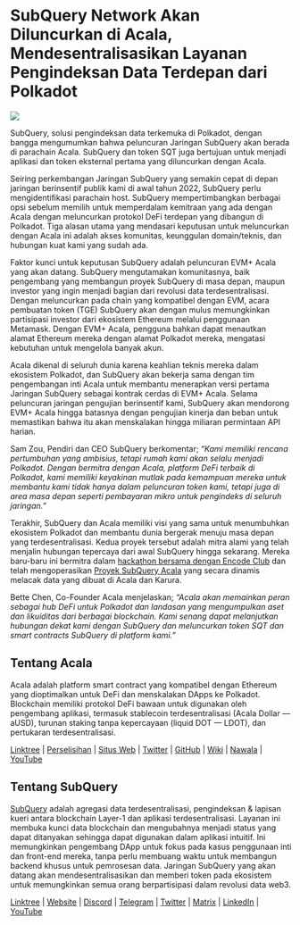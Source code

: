 # SubQuery Network Akan Diluncurkan di Acala, Mendesentralisasikan Layanan Pengindeksan Data Terdepan dari Polkadot

![](https://miro.medium.com/max/2400/1*kj_-zZcjeYdYIZVy1atYOg.gif)

SubQuery, solusi pengindeksan data terkemuka di Polkadot, dengan bangga mengumumkan bahwa peluncuran Jaringan SubQuery akan berada di parachain Acala. SubQuery dan token SQT juga bertujuan untuk menjadi aplikasi dan token eksternal pertama yang diluncurkan dengan Acala.

Seiring perkembangan Jaringan SubQuery yang semakin cepat di depan jaringan berinsentif publik kami di awal tahun 2022, SubQuery perlu mengidentifikasi parachain host. SubQuery mempertimbangkan berbagai opsi sebelum memilih untuk memperdalam kemitraan yang ada dengan Acala dengan meluncurkan protokol DeFi terdepan yang dibangun di Polkadot. Tiga alasan utama yang mendasari keputusan untuk meluncurkan dengan Acala ini adalah akses komunitas, keunggulan domain/teknis, dan hubungan kuat kami yang sudah ada.

Faktor kunci untuk keputusan SubQuery adalah peluncuran EVM+ Acala yang akan datang. SubQuery mengutamakan komunitasnya, baik pengembang yang membangun proyek SubQuery di masa depan, maupun investor yang ingin menjadi bagian dari revolusi data terdesentralisasi. Dengan meluncurkan pada chain yang kompatibel dengan EVM, acara pembuatan token (TGE) SubQuery akan dengan mulus memungkinkan partisipasi investor dari ekosistem Ethereum melalui penggunaan Metamask. Dengan EVM+ Acala, pengguna bahkan dapat menautkan alamat Ethereum mereka dengan alamat Polkadot mereka, mengatasi kebutuhan untuk mengelola banyak akun.

Acala dikenal di seluruh dunia karena keahlian teknis mereka dalam ekosistem Polkadot, dan SubQuery akan bekerja sama dengan tim pengembangan inti Acala untuk membantu menerapkan versi pertama Jaringan SubQuery sebagai kontrak cerdas di EVM+ Acala. Selama peluncuran jaringan pengujian berinsentif kami, SubQuery akan mendorong EVM+ Acala hingga batasnya dengan pengujian kinerja dan beban untuk memastikan bahwa itu akan menskalakan hingga miliaran permintaan API harian.

Sam Zou, Pendiri dan CEO SubQuery berkomentar; _“Kami memiliki rencana pertumbuhan yang ambisius, tetapi rumah kami akan selalu menjadi Polkadot. Dengan bermitra dengan Acala, platform DeFi terbaik di Polkadot, kami memiliki keyakinan mutlak pada kemampuan mereka untuk membantu kami tidak hanya dalam peluncuran token kami, tetapi juga di area masa depan seperti pembayaran mikro untuk pengindeks di seluruh jaringan.”_

Terakhir, SubQuery dan Acala memiliki visi yang sama untuk menumbuhkan ekosistem Polkadot dan membantu dunia bergerak menuju masa depan yang terdesentralisasi. Kedua proyek tersebut adalah mitra alami yang telah menjalin hubungan tepercaya dari awal SubQuery hingga sekarang. Mereka baru-baru ini bermitra dalam [hackathon bersama dengan Encode Club](https://medium.com/encode-club/polkadot-hack-challenges-7cfeba1a4c0e) dan telah mengoperasikan [Proyek SubQuery Acala](../customer_announcements/20210316-SubQuery-Integrates-Acala-to-Aggregate-and-Serve-DeFi-Data-to-Polkadot-and-Kusama-Builders.md) yang secara dinamis melacak data yang dibuat di Acala dan Karura.

Bette Chen, Co-Founder Acala menjelaskan; _“Acala akan memainkan peran sebagai hub DeFi untuk Polkadot dan landasan yang mengumpulkan aset dan likuiditas dari berbagai blockchain. Kami senang dapat melanjutkan hubungan dekat kami dengan SubQuery dan meluncurkan token SQT dan smart contracts SubQuery di platform kami.”_

## Tentang Acala

Acala adalah platform smart contract yang kompatibel dengan Ethereum yang dioptimalkan untuk DeFi dan menskalakan DApps ke Polkadot. Blockchain memiliki protokol DeFi bawaan untuk digunakan oleh pengembang aplikasi, termasuk stablecoin terdesentralisasi (Acala Dollar — aUSD), turunan staking tanpa kepercayaan (liquid DOT — LDOT), dan pertukaran terdesentralisasi.

[Linktree](https://linktr.ee/acalanetwork) | [Perselisihan](https://discord.gg/vdbFVCH) | [Situs Web](https://acala.network/) | [Twitter](https://twitter.com/AcalaNetwork) | [GitHub](https://github.com/AcalaNetwork/Acala) | [Wiki](https://github.com/AcalaNetwork/Acala/wiki) | [Nawala](https://share.hsforms.com/1X9RxkXk-R62I0VNbATaDXw4h8qc) | [YouTube](http://youtube.com/c/acalanetwork)

## Tentang SubQuery

[SubQuery](https://subquery.network/) adalah agregasi data terdesentralisasi, pengindeksan & lapisan kueri antara blockchain Layer-1 dan aplikasi terdesentralisasi. Layanan ini membuka kunci data blockchain dan mengubahnya menjadi status yang dapat ditanyakan sehingga dapat digunakan dalam aplikasi intuitif. Ini memungkinkan pengembang DApp untuk fokus pada kasus penggunaan inti dan front-end mereka, tanpa perlu membuang waktu untuk membangun backend khusus untuk pemrosesan data. Jaringan SubQuery yang akan datang akan mendesentralisasikan dan memberi token pada ekosistem untuk memungkinkan semua orang berpartisipasi dalam revolusi data web3.

​​[Linktree](https://linktr.ee/subquerynetwork) | [Website](https://subquery.network/) | [Discord](https://discord.com/invite/78zg8aBSMG) | [Telegram](https://t.me/subquerynetwork) | [Twitter](https://twitter.com/subquerynetwork) | [Matrix](https://matrix.to/#/#subquery:matrix.org) | [LinkedIn](https://www.linkedin.com/company/subquery) | [YouTube](https://www.youtube.com/channel/UCi1a6NUUjegcLHDFLr7CqLw)
